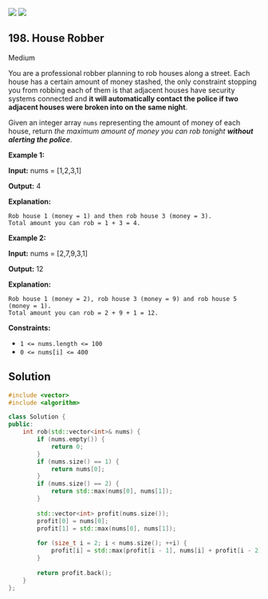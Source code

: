 [![](https://img.shields.io/github/stars/javadev/LeetCode-in-All?label=Stars&style=flat-square)](https://github.com/javadev/LeetCode-in-All)
[![](https://img.shields.io/github/forks/javadev/LeetCode-in-All?label=Fork%20me%20on%20GitHub%20&style=flat-square)](https://github.com/javadev/LeetCode-in-All/fork)

## 198\. House Robber

Medium

You are a professional robber planning to rob houses along a street. Each house has a certain amount of money stashed, the only constraint stopping you from robbing each of them is that adjacent houses have security systems connected and **it will automatically contact the police if two adjacent houses were broken into on the same night**.

Given an integer array `nums` representing the amount of money of each house, return _the maximum amount of money you can rob tonight **without alerting the police**_.

**Example 1:**

**Input:** nums = [1,2,3,1]

**Output:** 4

**Explanation:**

    Rob house 1 (money = 1) and then rob house 3 (money = 3).
    Total amount you can rob = 1 + 3 = 4. 

**Example 2:**

**Input:** nums = [2,7,9,3,1]

**Output:** 12

**Explanation:**

    Rob house 1 (money = 2), rob house 3 (money = 9) and rob house 5 (money = 1).
    Total amount you can rob = 2 + 9 + 1 = 12. 

**Constraints:**

*   `1 <= nums.length <= 100`
*   `0 <= nums[i] <= 400`

## Solution

```cpp
#include <vector>
#include <algorithm>

class Solution {
public:
    int rob(std::vector<int>& nums) {
        if (nums.empty()) {
            return 0;
        }
        if (nums.size() == 1) {
            return nums[0];
        }
        if (nums.size() == 2) {
            return std::max(nums[0], nums[1]);
        }
        
        std::vector<int> profit(nums.size());
        profit[0] = nums[0];
        profit[1] = std::max(nums[0], nums[1]);
        
        for (size_t i = 2; i < nums.size(); ++i) {
            profit[i] = std::max(profit[i - 1], nums[i] + profit[i - 2]);
        }
        
        return profit.back();
    }
};
```